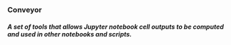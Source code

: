 ### Conveyor
##### A set of tools that allows Jupyter notebook cell outputs to be computed and used in other notebooks and scripts. 

